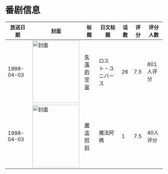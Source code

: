 # 番剧信息

|放送日期|封面|标题|日文标题|话数|评分|评分人数|
|---|---|---|---|---|---|---|
|1998-04-03|<img src="//lain.bgm.tv/pic/cover/c/3c/e3/4400_473Z4.jpg" alt="封面" style="width:150px;height:200px;object-fit:cover;">|[失落的宇宙](https://bangumi.tv/subject/4400)|ロスト・ユニバース|26|7.5|801人评分|
|1998-04-03|<img src="//lain.bgm.tv/pic/cover/c/f5/b9/54579_488AF.jpg" alt="封面" style="width:150px;height:200px;object-fit:cover;">|[魔法阿妈](https://bangumi.tv/subject/54579)|魔法阿媽|1|7.5|40人评分|
